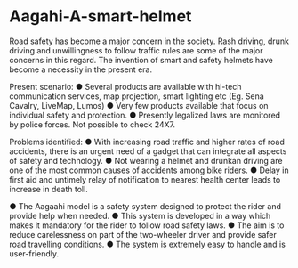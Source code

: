 # Aagahi-A-smart-helmet

Road safety has become a major concern in the society. Rash driving, drunk driving and unwillingness to follow traffic rules are some of the major concerns in this regard. The invention of smart and safety helmets have become a necessity in the present era.

Present scenario:
● Several products are available with hi-tech communication services, map projection, smart lighting etc (Eg. Sena Cavalry, LiveMap, Lumos)
● Very few products available that focus on individual safety and protection.
● Presently legalized laws are monitored by police forces. Not possible to check 24X7.

Problems identified:
● With increasing road traffic and higher rates of road accidents, there is an urgent need of a gadget that can integrate all aspects of safety and technology.
● Not wearing a helmet and drunkan driving are one of the most common causes of accidents among bike riders.
● Delay in first aid and untimely relay of notification to nearest health center leads to increase in death toll.

● The Aagaahi model is a safety system designed to protect the rider and provide help when needed.
● This system is developed in a way which makes it mandatory for the rider to follow road safety laws.
● The aim is to reduce carelessness on part of the two-wheeler driver and provide safer road travelling conditions.
● The system is extremely easy to handle and is user-friendly.
